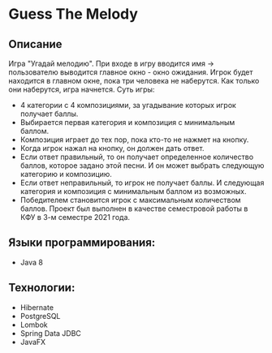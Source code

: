 # Guess The Melody
## Описание

Игра "Угадай мелодию". При входе в игру вводится имя -> пользователю выводится главное окно - окно ожидания.
Игрок будет находится в главном окне, пока три человека не наберутся. Как только они наберутся, игра начнется.
Суть игры:
- 4 категории с 4 композициями, за угадывание которых игрок получает баллы.
- Выбирается первая категория и композиция с минимальным баллом.
- Композиция играет до тех пор, пока кто-то не нажмет на кнопку.
- Когда игрок нажал на кнопку, он должен дать ответ.
- Если ответ правильный, то он получает определенное количество баллов, которое задано этой песни. И он может выбрать следующую категорию и композицию.
- Если ответ неправильный, то игрок не получает баллы. И следующая категория и композиция с минимальным баллом из возможных.
- Победителем становится игрок с максимальным количеством баллов.
 Проект был выполнен в качестве семестровой работы в КФУ в 3-м семестре 2021 года.

##  Языки программирования:
* Java 8

## Технологии:
* Hibernate
* PostgreSQL
* Lombok
* Spring Data JDBC
* JavaFX
